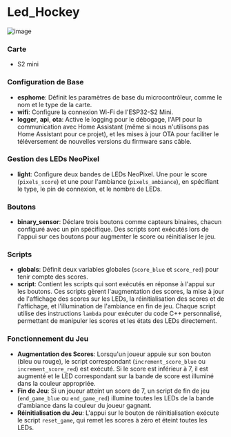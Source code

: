 # Led_Hockey

![image](https://user-images.githubusercontent.com/86321847/213888512-53646fa7-e285-4380-ad86-6d5ee656bbc5.png)

### Carte
 - S2 mini

### Configuration de Base
- **esphome**: Définit les paramètres de base du microcontrôleur, comme le nom et le type de la carte.
- **wifi**: Configure la connexion Wi-Fi de l'ESP32-S2 Mini.
- **logger**, **api**, **ota**: Active le logging pour le débogage, l'API pour la communication avec Home Assistant (même si nous n'utilisons pas Home Assistant pour ce projet), et les mises à jour OTA pour faciliter le téléversement de nouvelles versions du firmware sans câble.

### Gestion des LEDs NeoPixel
- **light**: Configure deux bandes de LEDs NeoPixel. Une pour le score (`pixels_score`) et une pour l'ambiance (`pixels_ambiance`), en spécifiant le type, le pin de connexion, et le nombre de LEDs.

### Boutons
- **binary_sensor**: Déclare trois boutons comme capteurs binaires, chacun configuré avec un pin spécifique. Des scripts sont exécutés lors de l'appui sur ces boutons pour augmenter le score ou réinitialiser le jeu.

### Scripts
- **globals**: Définit deux variables globales (`score_blue` et `score_red`) pour tenir compte des scores.
- **script**: Contient les scripts qui sont exécutés en réponse à l'appui sur les boutons. Ces scripts gèrent l'augmentation des scores, la mise à jour de l'affichage des scores sur les LEDs, la réinitialisation des scores et de l'affichage, et l'illumination de l'ambiance en fin de jeu. Chaque script utilise des instructions `lambda` pour exécuter du code C++ personnalisé, permettant de manipuler les scores et les états des LEDs directement.

### Fonctionnement du Jeu
- **Augmentation des Scores**: Lorsqu'un joueur appuie sur son bouton (bleu ou rouge), le script correspondant (`increment_score_blue` ou `increment_score_red`) est exécuté. Si le score est inférieur à 7, il est augmenté et le LED correspondant sur la bande de score est illuminé dans la couleur appropriée.
- **Fin de Jeu**: Si un joueur atteint un score de 7, un script de fin de jeu (`end_game_blue` ou `end_game_red`) illumine toutes les LEDs de la bande d'ambiance dans la couleur du joueur gagnant.
- **Réinitialisation du Jeu**: L'appui sur le bouton de réinitialisation exécute le script `reset_game`, qui remet les scores à zéro et éteint toutes les LEDs.

